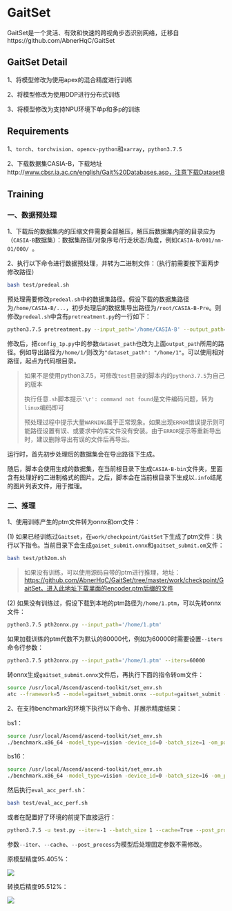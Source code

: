 # GaitSet

GaitSet是一个灵活、有效和快速的跨视角步态识别网络，迁移自https://github.com/AbnerHqC/GaitSet



## GaitSet Detail

1、将模型修改为使用apex的混合精度进行训练

2、将模型修改为使用DDP进行分布式训练

3、将模型修改为支持NPU环境下单p和多p的训练



## Requirements

1、`torch`、`torchvision`、`opencv-python`和`xarray`，`python3.7.5`

2、下载数据集CASIA-B，下载地址http://www.cbsr.ia.ac.cn/english/Gait%20Databases.asp，注意下载DatasetB



## Training

### 一、数据预处理

1、下载后的数据集内的压缩文件需要全部解压，解压后数据集内部的目录应为（`CASIA-B`数据集）：数据集路径/对象序号/行走状态/角度，例如`CASIA-B/001/nm-01/000/ `。



2、执行以下命令进行数据预处理，并转为二进制文件：（执行前需要按下面两步修改路径）

```bash
bash test/predeal.sh
```

预处理需要修改`predeal.sh`中的数据集路径。假设下载的数据集路径为`/home/CASIA-B/...`，初步处理后的数据集导出路径为`/root/CASIA-B-Pre`。则修改`predeal.sh`中含有`pretreatment.py`的一行如下：

```bash
python3.7.5 pretreatment.py --input_path='/home/CASIA-B' --output_path='/root/CASIA-B-Pre/'
```

修改后，把`config_1p.py`中的参数`dataset_path`也改为上面`output_path`所用的路径。例如导出路径为`/home/1/`则改为`"dataset_path": "/home/1"`。可以使用相对路径，起点为代码根目录。



> 如果不是使用python3.7.5，可修改`test`目录的脚本内的`python3.7.5`为自己的版本
>
> 执行任意`.sh`脚本提示`'\r': command not found`是文件编码问题，转为`linux`编码即可
>
> 预处理过程中提示大量`WARNING`属于正常现象。如果出现`ERROR`错误提示则可能路径设置有误、或要求中的库文件没有安装。由于`ERROR`提示等重新导出时，建议删除导出有误的文件后再导出。

运行时，首先初步处理后的数据集会在导出路径下生成。

随后，脚本会使用生成的数据集，在当前根目录下生成`CASIA-B-bin`文件夹，里面含有处理好的二进制格式的图片。之后，脚本会在当前根目录下生成以`.info`结尾的图片列表文件，用于推理。



### 二、推理

1、使用训练产生的ptm文件转为onnx和om文件：

(1) 如果已经训练过`Gaitset`，在`work/checkpoint/GaitSet`下生成了ptm文件：执行以下指令。当前目录下会生成`gaiset_submit.onnx`和`gaitset_submit.om`文件：

```bash
bash test/pth2om.sh
```

> 如果没有训练，可以使用源码自带的ptm进行推理，地址：https://github.com/AbnerHqC/GaitSet/tree/master/work/checkpoint/GaitSet。进入此地址下载里面的encoder.ptm后缀的文件



(2) 如果没有训练过，假设下载到本地的ptm路径为`/home/1.ptm`，可以先转onnx文件：

```bash
python3.7.5 pth2onnx.py --input_path='/home/1.ptm'
```

如果加载训练的ptm代数不为默认的80000代，例如为60000时需要设置`--iters`命令行参数：

```bash
python3.7.5 pth2onnx.py --input_path='/home/1.ptm' --iters=60000
```



转onnx生成`gaitset_submit.onnx`文件后，再执行下面的指令转om文件：

```bash
source /usr/local/Ascend/ascend-toolkit/set_env.sh
atc --framework=5 --model=gaitset_submit.onnx --output=gaitset_submit --input_shape="image_seq:1,100,64,44" --log=debug --soc_version=Ascend310
```



2、在支持benchmark的环境下执行以下命令、并展示精度结果：

bs1：

```bash
source /usr/local/Ascend/ascend-toolkit/set_env.sh
./benchmark.x86_64 -model_type=vision -device_id=0 -batch_size=1 -om_path=gaitset_submit.om -input_text_path=CASIA-B-bin.info -input_width=64 -input_height=64 -output_binary=True -useDvpp=False
```

bs16：

```bash
source /usr/local/Ascend/ascend-toolkit/set_env.sh
./benchmark.x86_64 -model_type=vision -device_id=0 -batch_size=16 -om_path=gaitset_submit.om -input_text_path=CASIA-B-bin.info -input_width=64 -input_height=64 -output_binary=True -useDvpp=False
```



然后执行`eval_acc_perf.sh`：

```bash
bash test/eval_acc_perf.sh
```

或者在配置好了环境的前提下直接运行：

```bash
python3.7.5 -u test.py --iter=-1 --batch_size 1 --cache=True --post_process=True
```

参数`--iter`、`--cache`、`--post_process`为模型后处理固定参数不需修改。



原模型精度95.405%：

![](原精度.bmp)

转换后精度95.512%：

![](om精度.bmp)



